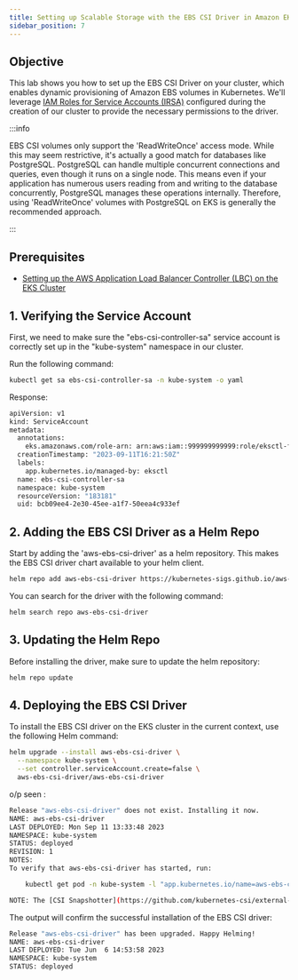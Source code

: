 ```yaml
---
title: Setting up Scalable Storage with the EBS CSI Driver in Amazon EKS
sidebar_position: 7
---
```

## Objective
This lab shows you how to set up the EBS CSI Driver on your cluster, which enables dynamic provisioning of Amazon EBS volumes in Kubernetes. We'll leverage [IAM Roles for Service Accounts (IRSA)](https://docs.aws.amazon.com/eks/latest/userguide/iam-roles-for-service-accounts.html) configured during the creation of our cluster to provide the necessary permissions to the driver.

:::info

EBS CSI volumes only support the 'ReadWriteOnce' access mode. While this may seem restrictive, it's actually a good match for databases like PostgreSQL. PostgreSQL can handle multiple concurrent connections and queries, even though it runs on a single node. This means even if your application has numerous users reading from and writing to the database concurrently, PostgreSQL manages these operations internally. Therefore, using 'ReadWriteOnce' volumes with PostgreSQL on EKS is generally the recommended approach.

:::     

## Prerequisites
- [Setting up the AWS Application Load Balancer Controller (LBC) on the EKS Cluster](./setup-loadbalancing.md)

## 1. Verifying the Service Account
First, we need to make sure the "ebs-csi-controller-sa" service account is correctly set up in the "kube-system" namespace in our cluster.

Run the following command:

```bash
kubectl get sa ebs-csi-controller-sa -n kube-system -o yaml
```

Response:

```bash
apiVersion: v1
kind: ServiceAccount
metadata:
  annotations:
    eks.amazonaws.com/role-arn: arn:aws:iam::999999999999:role/eksctl-fargate-quickstart-addon-iamserviceac-Role1-163G838NUHJH2
  creationTimestamp: "2023-09-11T16:21:50Z"
  labels:
    app.kubernetes.io/managed-by: eksctl
  name: ebs-csi-controller-sa
  namespace: kube-system
  resourceVersion: "183181"
  uid: bcb09ee4-2e30-45ee-a1f7-50eea4c933ef
```

## 2. Adding the EBS CSI Driver as a Helm Repo
Start by adding the 'aws-ebs-csi-driver' as a helm repository. This makes the EBS CSI driver chart available to your helm client.

```bash
helm repo add aws-ebs-csi-driver https://kubernetes-sigs.github.io/aws-ebs-csi-driver
```
You can search for the driver with the following command:
```bash
helm search repo aws-ebs-csi-driver
```

## 3. Updating the Helm Repo
Before installing the driver, make sure to update the helm repository:
```bash
helm repo update
```

## 4. Deploying the EBS CSI Driver
To install the EBS CSI driver on the EKS cluster in the current context, use the following Helm command:

```bash
helm upgrade --install aws-ebs-csi-driver \
  --namespace kube-system \
  --set controller.serviceAccount.create=false \
  aws-ebs-csi-driver/aws-ebs-csi-driver
```

o/p seen :

```bash
Release "aws-ebs-csi-driver" does not exist. Installing it now.
NAME: aws-ebs-csi-driver
LAST DEPLOYED: Mon Sep 11 13:33:48 2023
NAMESPACE: kube-system
STATUS: deployed
REVISION: 1
NOTES:
To verify that aws-ebs-csi-driver has started, run:

    kubectl get pod -n kube-system -l "app.kubernetes.io/name=aws-ebs-csi-driver,app.kubernetes.io/instance=aws-ebs-csi-driver"

NOTE: The [CSI Snapshotter](https://github.com/kubernetes-csi/external-snapshotter) controller and CRDs will no longer be installed as part of this chart and moving forward will be a prerequisite of using the snap shotting functionality.
```

The output will confirm the successful installation of the EBS CSI driver:

```bash
Release "aws-ebs-csi-driver" has been upgraded. Happy Helming!
NAME: aws-ebs-csi-driver
LAST DEPLOYED: Tue Jun  6 14:53:58 2023
NAMESPACE: kube-system
STATUS: deployed
```